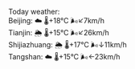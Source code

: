 Today weather:  
Beijing: ☁️   🌡️+18°C 🌬️↙7km/h  
Tianjin: 🌦   🌡️+15°C 🌬️↙26km/h  
Shijiazhuang: 🌦   🌡️+17°C 🌬️↓11km/h  
Tangshan: ☁️   🌡️+15°C 🌬️←23km/h  
